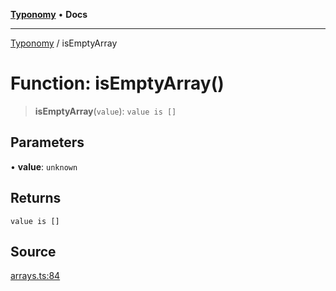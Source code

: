 [**Typonomy**](../README.md) • **Docs**

***

[Typonomy](../globals.md) / isEmptyArray

# Function: isEmptyArray()

> **isEmptyArray**(`value`): `value is []`

## Parameters

• **value**: `unknown`

## Returns

`value is []`

## Source

[arrays.ts:84](https://github.com/softcraft-development/typonomy/blob/a265c54b67d3009e0095d9a5a897bf61d10478cf/src/arrays.ts#L84)
